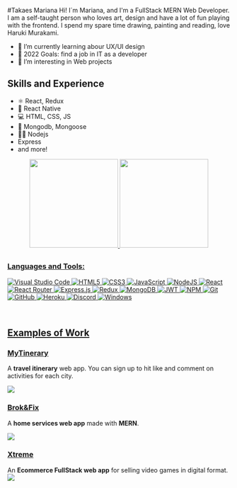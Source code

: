 #Takaes Mariana
Hi! I´m Mariana, and I'm a FullStack MERN Web Developer. I am a self-taught person who loves art, design and have a lot of fun playing with the frontend.
I spend my spare time drawing, painting and reading, love Haruki Murakami.

- 🌱 I’m currently learning abour UX/UI design
- 🥅 2022 Goals: find a job in IT as a developer
- 👀 I’m interesting in Web projects

## Skills and Experience
* ⚛ React, Redux
* 📱 React Native
* 💻 HTML, CSS, JS
* 🦎 Mongodb, Mongoose
* 👨‍💻 Nodejs 
* Express
* and more!

<div align="center">
  <a href="https://github.com/MarTakaes">
  
  <img height="200em" src="https://github-readme-stats.vercel.app/api?username=martakaes&show_icons=true&theme=algolia"/>
    <img height="200em" src="https://github-readme-stats.vercel.app/api/top-langs/?username=martakaes&theme=algolia"/>
    
</div>

##

### Languages and Tools:

![Visual Studio Code](https://img.shields.io/badge/Visual%20Studio%20Code-0078d7.svg?style=for-the-badge&logo=visual-studio-code&logoColor=white)
![HTML5](https://img.shields.io/badge/html5-%23E34F26.svg?style=for-the-badge&logo=html5&logoColor=white)
![CSS3](https://img.shields.io/badge/css3-%231572B6.svg?style=for-the-badge&logo=css3&logoColor=white)
![JavaScript](https://img.shields.io/badge/javascript-%23323330.svg?style=for-the-badge&logo=javascript&logoColor=%23F7DF1E)
![NodeJS](https://img.shields.io/badge/node.js-6DA55F?style=for-the-badge&logo=node.js&logoColor=white)
![React](https://img.shields.io/badge/react-%2320232a.svg?style=for-the-badge&logo=react&logoColor=%2361DAFB)
![React Router](https://img.shields.io/badge/React_Router-CA4245?style=for-the-badge&logo=react-router&logoColor=white)
![Express.js](https://img.shields.io/badge/express.js-%23404d59.svg?style=for-the-badge&logo=express&logoColor=%2361DAFB)
![Redux](https://img.shields.io/badge/redux-%23593d88.svg?style=for-the-badge&logo=redux&logoColor=white)
![MongoDB](https://img.shields.io/badge/MongoDB-%234ea94b.svg?style=for-the-badge&logo=mongodb&logoColor=white)
![JWT](https://img.shields.io/badge/JWT-black?style=for-the-badge&logo=JSON%20web%20tokens)
![NPM](https://img.shields.io/badge/NPM-%23000000.svg?style=for-the-badge&logo=npm&logoColor=white)
![Git](https://img.shields.io/badge/git-%23F05033.svg?style=for-the-badge&logo=git&logoColor=white)
![GitHub](https://img.shields.io/badge/github-%23121011.svg?style=for-the-badge&logo=github&logoColor=white)
![Heroku](https://img.shields.io/badge/heroku-%23430098.svg?style=for-the-badge&logo=heroku&logoColor=white)
![Discord](https://img.shields.io/badge/Discord-7289DA?style=for-the-badge&logo=discord&logoColor=white)
![Windows](https://img.shields.io/badge/Windows-0078D6?style=for-the-badge&logo=windows&logoColor=white)




<br />

## Examples of Work
### <a href="https://mytinerary-takaes.netlify.app/">**MyTinerary** </a>
A **travel itinerary** web app. You can sign up to hit like and comment on activities for each city.

<a href="https://mytinerary-takaes.netlify.app/"><img src="https://i.ibb.co/2K1chYL/Captura-de-pantalla-364.png" ></a>

### <a href="https://brokandfix.herokuapp.com/">**Brok&Fix** </a>
A **home services web app**  made with **MERN**.

<a href="https://brokandfix.herokuapp.com/"><img src="https://i.ibb.co/YpMy3vf/Captura-de-pantalla-363.png" ></a>

### <a href="https://xtreme-games.herokuapp.com/">**Xtreme** </a>
An **Ecommerce FullStack web app** for selling video games in digital format.
<a href="https://xtreme-games.herokuapp.com/"><img src="https://i.ibb.co/7zH3J1H/Captura-de-pantalla-366.png" ></a>
